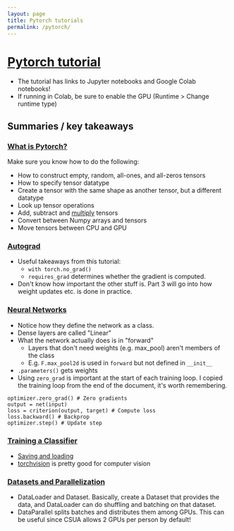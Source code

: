 ```yaml
---
layout: page
title: Pytorch tutorials
permalink: /pytorch/
---
```


# [Pytorch tutorial](https://pytorch.org/tutorials/beginner/deep_learning_60min_blitz.html)
- The tutorial has links to Jupyter notebooks and Google Colab notebooks!
- If running in Colab, be sure to enable the GPU (Runtime > Change runtime type)

## Summaries / key takeaways

### [What is Pytorch?](https://pytorch.org/tutorials/beginner/blitz/tensor_tutorial.html#sphx-glr-beginner-blitz-tensor-tutorial-py)
Make sure you know how to do the following:

- How to construct empty, random, all-ones, and all-zeros tensors
- How to specify tensor datatype
- Create a tensor with the same shape as another tensor, but a different datatype
- Look up tensor operations
- Add, subtract and [multiply](https://stackoverflow.com/questions/44524901/how-to-do-product-of-matrices-in-pytorch) tensors
- Convert between Numpy arrays and tensors
- Move tensors between CPU and GPU

### [Autograd](https://pytorch.org/tutorials/beginner/blitz/autograd_tutorial.html#sphx-glr-beginner-blitz-autograd-tutorial-py)
- Useful takeaways from this tutorial:
    - `with torch.no_grad()`
    - `requires_grad` determines whether the gradient is computed.
- Don't know how important the other stuff is. Part 3 will go into how weight updates etc. is done in practice.

### [Neural Networks](https://colab.research.google.com/github/pytorch/tutorials/blob/gh-pages/_downloads/neural_networks_tutorial.ipynb#scrollTo=pFyfk2z9r48d)
- Notice how they define the network as a class.
- Dense layers are called "Linear"
- What the network actually does is in "forward"
    - Layers that don't need weights (e.g. max_pool) aren't members of the class
    - E.g. `F.max_pool2d` is used in `forward` but not defined in `__init__`
- `.parameters()` gets weights
- Using `zero_grad` is important at the start of each training loop.
I copied the training loop from the end of the document, it's worth remembering.
```
optimizer.zero_grad() # Zero gradients
output = net(input)
loss = criterion(output, target) # Compute loss
loss.backward() # Backprop
optimizer.step() # Update step
```

### [Training a Classifier](https://colab.research.google.com/github/pytorch/tutorials/blob/gh-pages/_downloads/cifar10_tutorial.ipynb)
- [Saving and loading](https://pytorch.org/docs/stable/notes/serialization.html)
- [torchvision](https://pytorch.org/docs/stable/torchvision/index.html) is pretty good for computer vision

### [Datasets and Parallelization](https://pytorch.org/tutorials/beginner/blitz/data_parallel_tutorial.html#sphx-glr-beginner-blitz-data-parallel-tutorial-py)
- DataLoader and Dataset. Basically, create a Dataset that provides the data, and DataLoader can do shuffling and batching on that dataset.
- DataParallel splits batches and distributes them among GPUs. This can be useful since CSUA allows 2 GPUs per person by default! 
